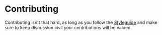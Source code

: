 # Contributing

Contributing isn't that hard, as long as you follow the [Styleguide](https://liavt.gitbook.io/styleguide/) and make sure to keep discussion civil your contributions will be valued.

